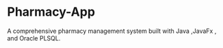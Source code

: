 # Pharmacy-App
A comprehensive pharmacy management system built with Java ,JavaFx , and Oracle PLSQL.
